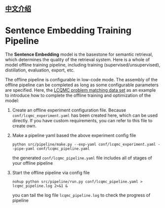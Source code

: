 ## [中文介绍](README-CN.md)

# Sentence Embedding Training Pipeline

The **Sentence Embedding** model is the basestone for semantic retrieval, which determines the quality of the retrieval system. Here is a whole of model offline training pipeline, including training (supervised/unsupervised), distillation, evaluation, export, etc.

The offline pipeline is configurable in low-code mode. The assembly of the offline pipeline can be completed as long as some configurable parameters are specified. Here, the [LCQMC problem matching data set](https://www.luge.ai/#/luge/dataDetail?id=14) as an example to introduce how to complete the offline training and optimization of the model:

1. Create an offline experiment configuration file. Because `conf/lcqmc_experiment.yaml` has been created here, which can be used directly. If you have custom requirements, you can refer to this file to create own.

2. Make a pipeline yaml based the above experiment config file

    ```
    python src/pipeline/make.py --exp-yaml conf/lcqmc_experiment.yaml --pipe-yaml conf/lcqmc_pipeline.yaml
    ```

    the generated `conf/lcqmc_pipeline.yaml` file includes all of stages of your offline pipeline

3. Start the offline pipeline via config file

    ```
    nohup python src/pipeline/run.py conf/lcqmc_pipeline.yaml > lcqmc_pipeline.log 2>&1 &
    ```

    you can tail the log file `lcqmc_pipeline.log` to check the progress of pipeline
